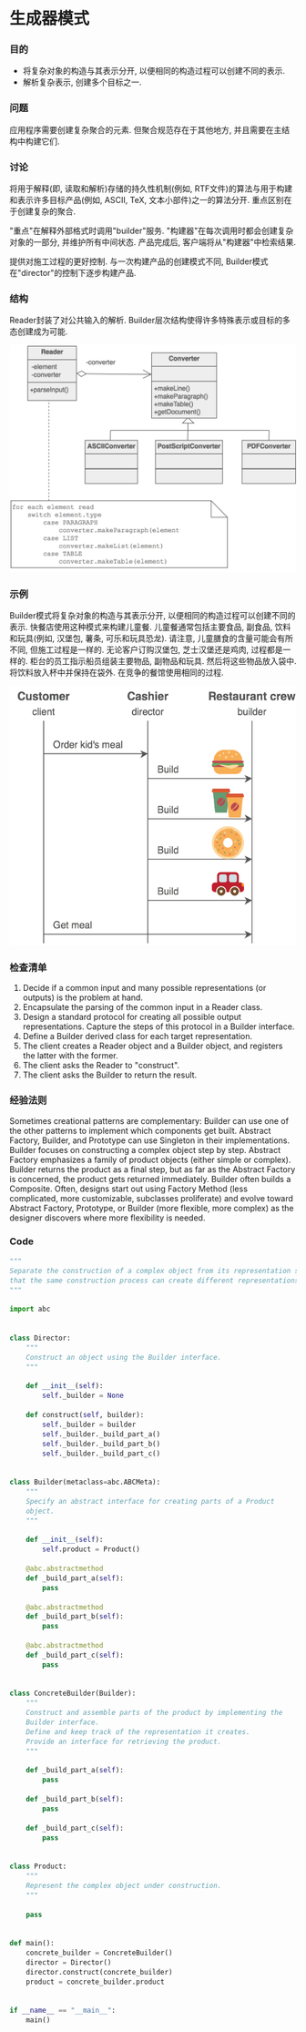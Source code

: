 # 生成器模式

### 目的

- 将复杂对象的构造与其表示分开, 以便相同的构造过程可以创建不同的表示.
- 解析复杂表示, 创建多个目标之一.

### 问题

应用程序需要创建复杂聚合的元素. 但聚合规范存在于其他地方, 并且需要在主结构中构建它们.

### 讨论
将用于解释(即, 读取和解析)存储的持久性机制(例如, RTF文件)的算法与用于构建和表示许多目标产品(例如, ASCII, TeX, 文本小部件)之一的算法分开. 重点区别在于创建复杂的聚合.

"重点"在解释外部格式时调用"builder"服务. "构建器"在每次调用时都会创建复杂对象的一部分, 并维护所有中间状态. 产品完成后, 客户端将从"构建器"中检索结果.

提供对施工过程的更好控制. 与一次构建产品的创建模式不同, Builder模式在"director"的控制下逐步构建产品.

### 结构

Reader封装了对公共输入的解析. Builder层次结构使得许多特殊表示或目标的多态创建成为可能.

![Scheme of Builder](../assets/images/builder/Builder-Structure.png)

### 示例

Builder模式将复杂对象的构造与其表示分开, 以便相同的构造过程可以创建不同的表示. 快餐店使用这种模式来构建儿童餐. 儿童餐通常包括主要食品, 副食品, 饮料和玩具(例如, 汉堡包, 薯条, 可乐和玩具恐龙). 请注意, 儿童膳食的含量可能会有所不同, 但施工过程是一样的. 无论客户订购汉堡包, 芝士汉堡还是鸡肉, 过程都是一样的. 柜台的员工指示船员组装主要物品, 副物品和玩具. 然后将这些物品放入袋中. 将饮料放入杯中并保持在袋外. 在竞争的餐馆使用相同的过程.

![Example of Builder](../assets/images/builder/Builder-Example.png)

### 检查清单

1. Decide if a common input and many possible representations (or outputs) is the problem at hand.
2. Encapsulate the parsing of the common input in a Reader class.
3. Design a standard protocol for creating all possible output representations. Capture the steps of this protocol in a Builder interface.
4. Define a Builder derived class for each target representation.
5. The client creates a Reader object and a Builder object, and registers the latter with the former.
6. The client asks the Reader to "construct".
7. The client asks the Builder to return the result.

### 经验法则

Sometimes creational patterns are complementary: Builder can use one of the other patterns to implement which components get built. Abstract Factory, Builder, and Prototype can use Singleton in their implementations.
Builder focuses on constructing a complex object step by step. Abstract Factory emphasizes a family of product objects (either simple or complex). Builder returns the product as a final step, but as far as the Abstract Factory is concerned, the product gets returned immediately.
Builder often builds a Composite.
Often, designs start out using Factory Method (less complicated, more customizable, subclasses proliferate) and evolve toward Abstract Factory, Prototype, or Builder (more flexible, more complex) as the designer discovers where more flexibility is needed.

### Code

```python
"""
Separate the construction of a complex object from its representation so
that the same construction process can create different representations.
"""

import abc


class Director:
    """
    Construct an object using the Builder interface.
    """

    def __init__(self):
        self._builder = None

    def construct(self, builder):
        self._builder = builder
        self._builder._build_part_a()
        self._builder._build_part_b()
        self._builder._build_part_c()


class Builder(metaclass=abc.ABCMeta):
    """
    Specify an abstract interface for creating parts of a Product
    object.
    """

    def __init__(self):
        self.product = Product()

    @abc.abstractmethod
    def _build_part_a(self):
        pass

    @abc.abstractmethod
    def _build_part_b(self):
        pass

    @abc.abstractmethod
    def _build_part_c(self):
        pass


class ConcreteBuilder(Builder):
    """
    Construct and assemble parts of the product by implementing the
    Builder interface.
    Define and keep track of the representation it creates.
    Provide an interface for retrieving the product.
    """

    def _build_part_a(self):
        pass

    def _build_part_b(self):
        pass

    def _build_part_c(self):
        pass


class Product:
    """
    Represent the complex object under construction.
    """

    pass


def main():
    concrete_builder = ConcreteBuilder()
    director = Director()
    director.construct(concrete_builder)
    product = concrete_builder.product


if __name__ == "__main__":
    main()
```